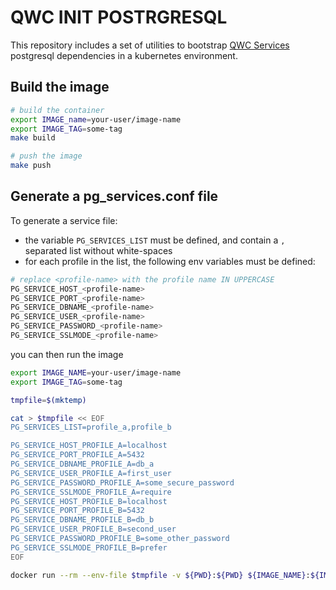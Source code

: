 # QWC INIT POSTRGRESQL

This repository includes a set of utilities to bootstrap [QWC Services](https://github.com/qwc-services) postgresql dependencies in a kubernetes environment.

## Build the image

```bash
# build the container
export IMAGE_name=your-user/image-name
export IMAGE_TAG=some-tag
make build

# push the image
make push
```

## Generate a pg_services.conf file

To generate a service file:

- the variable `PG_SERVICES_LIST` must be defined, and contain a `,` separated list without white-spaces
- for each profile in the list, the following env variables must be defined:

```bash
# replace <profile-name> with the profile name IN UPPERCASE
PG_SERVICE_HOST_<profile-name>
PG_SERVICE_PORT_<profile-name>
PG_SERVICE_DBNAME_<profile-name>
PG_SERVICE_USER_<profile-name>
PG_SERVICE_PASSWORD_<profile-name>
PG_SERVICE_SSLMODE_<profile-name>
```

you can then run the image

```bash
export IMAGE_NAME=your-user/image-name
export IMAGE_TAG=some-tag

tmpfile=$(mktemp)

cat > $tmpfile << EOF
PG_SERVICES_LIST=profile_a,profile_b

PG_SERVICE_HOST_PROFILE_A=localhost
PG_SERVICE_PORT_PROFILE_A=5432
PG_SERVICE_DBNAME_PROFILE_A=db_a
PG_SERVICE_USER_PROFILE_A=first_user
PG_SERVICE_PASSWORD_PROFILE_A=some_secure_password
PG_SERVICE_SSLMODE_PROFILE_A=require
PG_SERVICE_HOST_PROFILE_B=localhost
PG_SERVICE_PORT_PROFILE_B=5432
PG_SERVICE_DBNAME_PROFILE_B=db_b
PG_SERVICE_USER_PROFILE_B=second_user
PG_SERVICE_PASSWORD_PROFILE_B=some_other_password
PG_SERVICE_SSLMODE_PROFILE_B=prefer
EOF

docker run --rm --env-file $tmpfile -v ${PWD}:${PWD} ${IMAGE_NAME}:${IMAGE_TAG} create-pg-services -f ${PWD}/pg_services.conf

```
